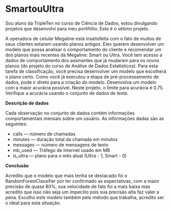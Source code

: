 # SmartouUltra

Sou aluno da TripleTen no curso de Ciência de Dados, estou divulgando projetos que desenvolvi para meu portifólio. Este é o sétimo projeto.

A operadora de celular Megaline está insatisfeita com o fato de muitos de seus clientes estarem usando planos antigos. Eles querem desenvolver um modelo que possa analisar o comportamento do cliente e recomendar um dos planos mais recentes da Megaline: Smart ou Ultra.
Você tem acesso a dados de comportamento dos assinantes que já mudaram para os novos planos (do projeto do curso de Análise de Dados Estatísticos). Para esta tarefa de classificação, você precisa desenvolver um modelo que escolherá o plano certo. Como você já executou a etapa de pré-processamento de dados, pode ir direto para a criação do modelo.
Desenvolva um modelo com a maior acurácia possível. Neste projeto, o limite para acurácia é 0,75. Verifique a acurácia usando o conjunto de dados de teste.

**Descrição de dados**

Cada observação no conjunto de dados contém informações comportamentais mensais sobre um usuário. As informações dadas são as seguintes:
* сalls — número de chamadas
* minutes — duração total da chamada em minutos
* messages — número de mensagens de texto
* mb_used — Tráfego de Internet usado em MB
* is_ultra — plano para o mês atual (Ultra - 1, Smart - 0)

**Conclusão**

Acredito que o modelo que mais tenha se destacado foi o RandomForestClassifier por ter confirmado as espectativas, com a maior precisão de quase 80%, sua velocidade de fato foi a mais baixa mas acredito que isso não seja um impecilio pois sua precisão alta faz valer a pena. Escolho este modelo também pelo método que trabalha, acredito ser o ideal para esta situação.
